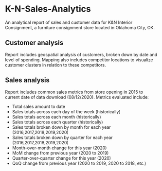 # K-N-Sales-Analytics
An analytical report of sales and customer data for K&amp;N Interior Consignment, a furniture consignment store located in Oklahoma City, OK.

## Customer analysis
Report includes geospatial analysis of customers, broken down by date and level of spending. Mapping also includes competitor locations to visualize customer clusters in relation to these competitors. 

## Sales analysis
Report includes common sales metrics from store opening in 2015 to current date of data download (08/12/2020). Metrics evaluated include:
- Total sales amount to date
- Sales totals across each day of the week (historically)
- Sales totals across each month (historically)
- Sales totals across each quarter (historically)
- Sales totals broken down by month for each year (2016,2017,2018,2019,2020)
- Sales totals broken down by quarter for each year (2016,2017,2018,2019,2020)
- Month-over-month change for this year (2020)
- MoM change from previous year (2020 to 2019)
- Quarter-over-quarter change for this year (2020)
- QoQ change from previous year (2020 to 2019, 2020 to 2018, etc.)
